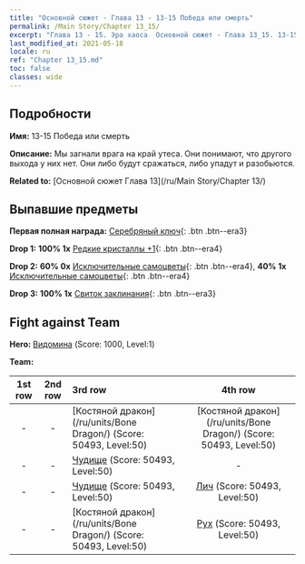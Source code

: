 ```yaml
---
title: "Основной сюжет - Глава 13 - 13-15 Победа или смерть"
permalink: /Main Story/Chapter 13_15/
excerpt: "Глава 13 - 15. Эра хаоса  Основной сюжет - Глава 13_15. 13-15 Победа или смерть"
last_modified_at: 2021-05-18
locale: ru
ref: "Chapter 13_15.md"
toc: false
classes: wide
---
```


## Подробности

 **Имя:** 13-15 Победа или смерть

 **Описание:** Мы загнали врага на край утеса. Они понимают, что другого выхода у них нет. Они либо будут сражаться, либо упадут и разобьются.

 **Related to:** [Основной сюжет Глава 13](/ru/Main Story/Chapter 13/)

## Выпавшие предметы

 **Первая полная награда:** [Серебряный ключ](/ItemsRU/con_693/){: .btn .btn--era3}

 **Drop 1:** **100% 1x** [Редкие кристаллы +1](/ItemsRU/mat_45/){: .btn .btn--era4}

 **Drop 2:** **60% 0x** [Исключительные самоцветы](/ItemsRU/mat_37/){: .btn .btn--era4}, **40% 1x** [Исключительные самоцветы](/ItemsRU/mat_37/){: .btn .btn--era4}

 **Drop 3:** **100% 1x** [Свиток заклинания](/ItemsRU/con_694/){: .btn .btn--era3}


## Fight against Team
 **Hero:** [Видомина](/ru/heroes/Vidomina/) (Score: 1000, Level:1)

 **Team:**


  | 1st row | 2nd row | 3rd row | 4th row |
  |:----:|:----:|:----|:----:|
  | - | - | [Костяной дракон](/ru/units/Bone Dragon/) (Score: 50493, Level:50)  | [Костяной дракон](/ru/units/Bone Dragon/) (Score: 50493, Level:50)  |
  | - | - | [Чудище](/ru/units/Behemoth/) (Score: 50493, Level:50)  | - |
  | - | - | [Чудище](/ru/units/Behemoth/) (Score: 50493, Level:50)  | [Лич](/ru/units/Lich/) (Score: 50493, Level:50)  |
  | - | - | [Костяной дракон](/ru/units/Bone Dragon/) (Score: 50493, Level:50)  | [Рух](/ru/units/Roc/) (Score: 50493, Level:50)  |


